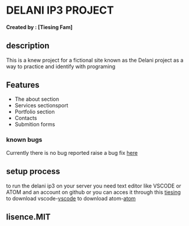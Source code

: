 # DELANI IP3 PROJECT
#### Created by : [Tiesing Fam]
## description
This is a knew project for a fictional site known as the Delani project as a way to practice and identify with programing
## Features
- The about section
- Services sectionsport
- Portfolio section
- Contacts
- Submition forms

### known bugs 
Currently there is no bug reported raise a bug fix [here](tiesingharmy97@gmail.com)

## setup process 
to run the delani ip3 on your server you need text editor like VSCODE or ATOM and an account on github or you can acces it through this [tiesing](https://github.com/tiesing/IP3)  
to download vscode-[vscode](https://code.visualstudio.com/download)
to download atom-[atom](https://atom.io/)

## lisence.MIT
